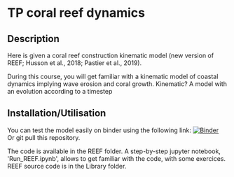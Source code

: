 # TP coral reef dynamics

## Description 
Here is given a coral reef construction kinematic model (new version of REEF; Husson et al., 2018; Pastier et al., 2019). 

During this course, you will get familiar with a kinematic model of coastal dynamics implying wave erosion and coral growth.
Kinematic? A model with an evolution according to a timestep

## Installation/Utilisation
You can test the model easily on binder using the following link: 
[![Binder](https://mybinder.org/badge_logo.svg)](https://mybinder.org/v2/gh/YBoucharat/TP_Coral_2024.git/HEAD) <br>
Or git pull this repository.

The code is available in the REEF folder. A step-by-step jupyter notebook, 'Run_REEF.ipynb', allows to get familiar with the code, with some exercices. REEF source code is in the Library folder.

